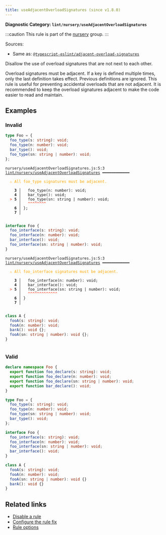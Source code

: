 ```yaml
---
title: useAdjacentOverloadSignatures (since v1.8.0)
---
```


**Diagnostic Category: `lint/nursery/useAdjacentOverloadSignatures`**

:::caution
This rule is part of the [nursery](/linter/rules/#nursery) group.
:::

Sources: 
- Same as: <a href="https://typescript-eslint.io/rules/adjacent-overload-signatures" target="_blank"><code>@typescript-eslint/adjacent-overload-signatures</code></a>

Disallow the use of overload signatures that are not next to each other.

Overload signatures must be adjacent.
If a key is defined multiple times, only the last definition takes effect. Previous definitions are ignored.
This rule is useful for preventing accidental overloads that are not adjacent.
It is recommended to keep the overload signatures adjacent to make the code easier to read and maintain.

## Examples

### Invalid

```ts
type Foo = {
  foo_type(s: string): void;
  foo_type(n: number): void;
  bar_type(): void;
  foo_type(sn: string | number): void;
};
```

<pre class="language-text"><code class="language-text">nursery/useAdjacentOverloadSignatures.js:5:3 <a href="https://biomejs.dev/linter/rules/use-adjacent-overload-signatures">lint/nursery/useAdjacentOverloadSignatures</a> ━━━━━━━━━━━━

<strong><span style="color: Orange;">  </span></strong><strong><span style="color: Orange;">⚠</span></strong> <span style="color: Orange;">All foo_type signatures must be adjacent.</span>
  
    <strong>3 │ </strong>  foo_type(n: number): void;
    <strong>4 │ </strong>  bar_type(): void;
<strong><span style="color: Tomato;">  </span></strong><strong><span style="color: Tomato;">&gt;</span></strong> <strong>5 │ </strong>  foo_type(sn: string | number): void;
   <strong>   │ </strong>  <strong><span style="color: Tomato;">^</span></strong><strong><span style="color: Tomato;">^</span></strong><strong><span style="color: Tomato;">^</span></strong><strong><span style="color: Tomato;">^</span></strong><strong><span style="color: Tomato;">^</span></strong><strong><span style="color: Tomato;">^</span></strong><strong><span style="color: Tomato;">^</span></strong><strong><span style="color: Tomato;">^</span></strong>
    <strong>6 │ </strong>};
    <strong>7 │ </strong>
  
</code></pre>

```ts
interface Foo {
  foo_interface(s: string): void;
  foo_interface(n: number): void;
  bar_interface(): void;
  foo_interface(sn: string | number): void;
}
```

<pre class="language-text"><code class="language-text">nursery/useAdjacentOverloadSignatures.js:5:3 <a href="https://biomejs.dev/linter/rules/use-adjacent-overload-signatures">lint/nursery/useAdjacentOverloadSignatures</a> ━━━━━━━━━━━━

<strong><span style="color: Orange;">  </span></strong><strong><span style="color: Orange;">⚠</span></strong> <span style="color: Orange;">All foo_interface signatures must be adjacent.</span>
  
    <strong>3 │ </strong>  foo_interface(n: number): void;
    <strong>4 │ </strong>  bar_interface(): void;
<strong><span style="color: Tomato;">  </span></strong><strong><span style="color: Tomato;">&gt;</span></strong> <strong>5 │ </strong>  foo_interface(sn: string | number): void;
   <strong>   │ </strong>  <strong><span style="color: Tomato;">^</span></strong><strong><span style="color: Tomato;">^</span></strong><strong><span style="color: Tomato;">^</span></strong><strong><span style="color: Tomato;">^</span></strong><strong><span style="color: Tomato;">^</span></strong><strong><span style="color: Tomato;">^</span></strong><strong><span style="color: Tomato;">^</span></strong><strong><span style="color: Tomato;">^</span></strong><strong><span style="color: Tomato;">^</span></strong><strong><span style="color: Tomato;">^</span></strong><strong><span style="color: Tomato;">^</span></strong><strong><span style="color: Tomato;">^</span></strong><strong><span style="color: Tomato;">^</span></strong>
    <strong>6 │ </strong>}
    <strong>7 │ </strong>
  
</code></pre>

```ts
class A {
  fooA(s: string): void;
  fooA(n: number): void;
  barA(): void {};
  fooA(sn: string | number): void {};
}
```

<pre class="language-text"><code class="language-text"></code></pre>

### Valid

```ts
declare namespace Foo {
  export function foo_declare(s: string): void;
  export function foo_declare(n: number): void;
  export function foo_declare(sn: string | number): void;
  export function bar_declare(): void;
}
```

```ts
type Foo = {
  foo_type(s: string): void;
  foo_type(n: number): void;
  foo_type(sn: string | number): void;
  bar_type(): void;
};
```

```ts
interface Foo {
  foo_interface(s: string): void;
  foo_interface(n: number): void;
  foo_interface(sn: string | number): void;
  bar_interface(): void;
}
```

```ts
class A {
  fooA(s: string): void;
  fooA(n: number): void;
  fooA(sn: string | number): void {}
  barA(): void {}
}
```

## Related links

- [Disable a rule](/linter/#disable-a-lint-rule)
- [Configure the rule fix](/linter#configure-the-rule-fix)
- [Rule options](/linter/#rule-options)
